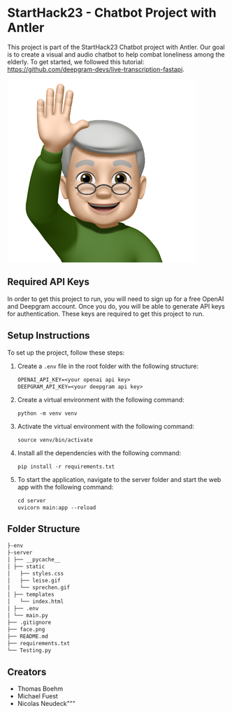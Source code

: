 # StartHack23 - Chatbot Project with Antler

This project is part of the StartHack23 Chatbot project with Antler. Our goal is to create a visual and audio chatbot to help combat loneliness among the elderly. To get started, we followed this tutorial: https://github.com/deepgram-devs/live-transcription-fastapi.

![face.png](face.png)

## Required API Keys
In order to get this project to run, you will need to sign up for a free OpenAI and Deepgram account. Once you do, you will be able to generate API keys for authentication. These keys are required to get this project to run.

## Setup Instructions

To set up the project, follow these steps:

1. Create a `.env` file in the root folder with the following structure:

    ```
    OPENAI_API_KEY=<your openai api key>
    DEEPGRAM_API_KEY=<your deepgram api key>
    ```

2. Create a virtual environment with the following command:

    ```
    python -m venv venv
    ```

3. Activate the virtual environment with the following command:

    ```
    source venv/bin/activate
    ```

4. Install all the dependencies with the following command:

    ```
    pip install -r requirements.txt
    ```

5. To start the application, navigate to the server folder and start the web app with the following command:

    ```
    cd server
    uvicorn main:app --reload
    ```

## Folder Structure

    ├-env
    ├-server
    │ ├── __pycache__
    │ ├── static
    │   ├── styles.css
    │   ├── leise.gif
    │   └── sprechen.gif
    │ ├── templates
    │   └── index.html
    │ ├── .env
    │ └── main.py
    ├── .gitignore
    ├── face.png
    ├── README.md
    ├── requirements.txt
    └── Testing.py

## Creators

- Thomas Boehm
- Michael Fuest
- Nicolas Neudeck"""